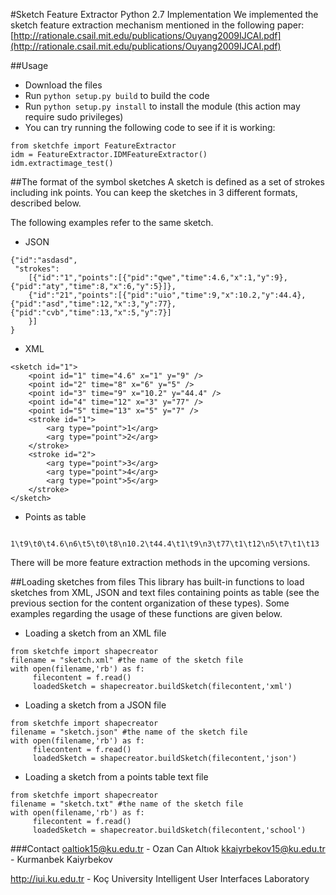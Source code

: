 #Sketch Feature Extractor Python 2.7 Implementation
We implemented the sketch feature extraction mechanism mentioned in the following paper:
[http://rationale.csail.mit.edu/publications/Ouyang2009IJCAI.pdf](http://rationale.csail.mit.edu/publications/Ouyang2009IJCAI.pdf)

##Usage
* Download the files
* Run ```python setup.py build``` to build the code
* Run ```python setup.py install``` to install the module (this action may require sudo privileges)
* You can try running the following code to see if it is working:

```
from sketchfe import FeatureExtractor
idm = FeatureExtractor.IDMFeatureExtractor()
idm.extractimage_test()
```

##The format of the symbol sketches
A sketch is defined as a set of strokes including ink points. You can keep the sketches in 3 different formats, described below.

The following examples refer to the same sketch.

* JSON
```
{"id":"asdasd",
 "strokes":
	[{"id":"1","points":[{"pid":"qwe","time":4.6,"x":1,"y":9},{"pid":"aty","time":8,"x":6,"y":5}]},
	{"id":"21","points":[{"pid":"uio","time":9,"x":10.2,"y":44.4},{"pid":"asd","time":12,"x":3,"y":77},{"pid":"cvb","time":13,"x":5,"y":7}]
	}]
}
```

* XML
```
<sketch id="1">
	<point id="1" time="4.6" x="1" y="9" />
	<point id="2" time="8" x="6" y="5" />
	<point id="3" time="9" x="10.2" y="44.4" />
	<point id="4" time="12" x="3" y="77" />
	<point id="5" time="13" x="5" y="7" />
	<stroke id="1">
		<arg type="point">1</arg>
		<arg type="point">2</arg>
	</stroke>
	<stroke id="2">
		<arg type="point">3</arg>
		<arg type="point">4</arg>
		<arg type="point">5</arg>
	</stroke>
</sketch>
```

* Points as table
```
    1\t9\t0\t4.6\n6\t5\t0\t8\n10.2\t44.4\t1\t9\n3\t77\t1\t12\n5\t7\t1\t13
```

There will be more feature extraction methods in the upcoming versions.

##Loading sketches from files
This library has built-in functions to load sketches from XML, JSON and text files containing points as table (see the previous section for the content organization of these types). Some examples regarding the usage of these functions are given below.

* Loading a sketch from an XML file
```
from sketchfe import shapecreator
filename = "sketch.xml" #the name of the sketch file
with open(filename,'rb') as f:
     filecontent = f.read()
     loadedSketch = shapecreator.buildSketch(filecontent,'xml')
```

* Loading a sketch from a JSON file
```
from sketchfe import shapecreator
filename = "sketch.json" #the name of the sketch file
with open(filename,'rb') as f:
     filecontent = f.read()
     loadedSketch = shapecreator.buildSketch(filecontent,'json')
```

* Loading a sketch from a points table text file
```
from sketchfe import shapecreator
filename = "sketch.txt" #the name of the sketch file
with open(filename,'rb') as f:
     filecontent = f.read()
     loadedSketch = shapecreator.buildSketch(filecontent,'school')
```

###Contact
oaltiok15@ku.edu.tr - Ozan Can Altıok
kkaiyrbekov15@ku.edu.tr - Kurmanbek Kaiyrbekov

http://iui.ku.edu.tr - Koç University Intelligent User Interfaces Laboratory
